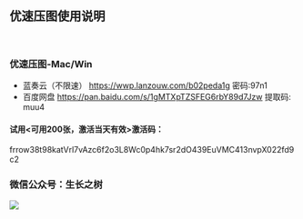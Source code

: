 
## 优速压图使用说明
<br>

### 优速压图-Mac/Win
- 蓝奏云（不限速）
https://wwp.lanzouw.com/b02peda1g 密码:97n1
- 百度网盘
https://pan.baidu.com/s/1gMTXpTZSFEG6rbY89d7Jzw 提取码: muu4

#### 试用<可用200张，激活当天有效>激活码：
<g>frrow38t98katVrl7vAzc6f2o3L8Wc0p4hk7sr2dO439EuVMC413nvpX022fd9c2


### 微信公众号：生长之树
![](https://jasonmin.github.io/newsky/assets/qrcode_for.jpg)



<head>
    <link rel="stylesheet" type="text/css" href="../style/style.css">
</head>